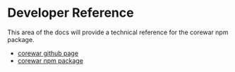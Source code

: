 Developer Reference
===================

This area of the docs will provide a technical reference for the corewar npm package.
* [corewar github page](https://github.com/gareththegeek/corewar)
* [corewar npm package](https://www.npmjs.com/package/corewar)